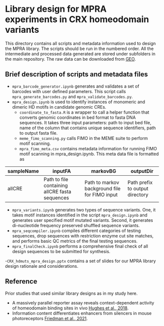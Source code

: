 # Library design for MPRA experiments in CRX homeodomain variants
This directory contains all scripts and metadata information used to design the MPRA library. The scripts should be run in the numbered order. All the intermediate and processed data generated are stored under subfolders in the main repository. The raw data can be downloaded from [GEO](link_to_mpra_GEO).

## Brief description of scripts and metadata files
- `mpra_barcode_generator.ipynb` generates and validates a set of barcodes with user defined parameters. This script calls `mpra_generate_barcodes.py` and `mpra_validate_barcodes.py`.
- `mpra_design.ipynb` is used to identify instances of monomeric and dimeric HD motifs in candidate genomic CREs.
  - `coordinate_to_fasta.R` is a wrapper to call a helper function that converts genomic coordinates in bed format to fasta DNA sequences. It takes three input parameters: path to input bed file, name of the column that contains unique sequence identifiers, path to output fasta file.
  - `meme_fimo_scanning.py` calls FIMO in the MEME suite to perform motif scanning.
  - `mpra_fimo_meta.csv` contains metadata information for running FIMO motif scanning in mpra_design.ipynb. This meta data file is formatted as

| sampleName | inputFA | markovBG | outputDir |
| --- | --- | --- | --- |
| allCRE | Path to file containing allCRE fasta sequences | Path to markov background file for FIMO input | Path prefix to output directory |
- `mpra_variants.ipynb` generates two types of sequence variants. One, it takes motif instances identified in the script `mpra_design.ipynb` and generates user specified motif mutated variants. Second, it generates di-nucleotide frequency preserved shuffled sequence variants. 
- `mpra_seqcompiler.ipynb` compiles different categories of testing sequences, drop sequences with restriction enzyme cut site matches, and performs basic QC metrics of the final testing sequences.
- `mpra_finalCheck.ipynb` performs a comprehensive final check of all design sequences to be submitted for synthesis.

-`CRX_hdmuts_mpra_design.pptx` contains a set of slides for our MPRA library design rationale and considerations.

## Reference
Prior studies that used similar library designs as in my study here.
- A massively parallel reporter assay reveals context-dependent activity of homeodomain binding sites in vivo [Hughes et al., 2018](https://genome.cshlp.org/content/28/10/1520.full).
- Information content differentiates enhancers from silencers in mouse photoreceptors [Friedman et al., 2021](https://elifesciences.org/articles/67403).